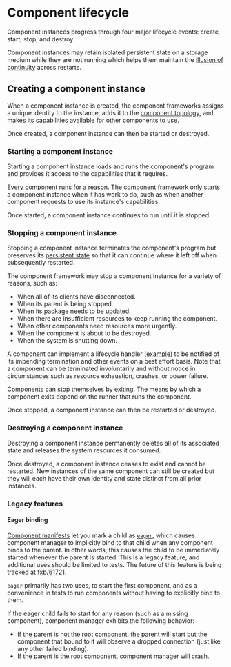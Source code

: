 # Component lifecycle

Component instances progress through four major lifecycle events: create, start,
stop, and destroy.

Component instances may retain isolated persistent state on a storage medium
while they are not running which helps them maintain the
[illusion of continuity][principle-continuity] across restarts.

## Creating a component instance

When a component instance is created, the component frameworks assigns a unique
identity to the instance, adds it to the [component topology][doc-topology], and
makes its capabilities available for other components to use.

Once created, a component instance can then be started or destroyed.

### Starting a component instance

Starting a component instance loads and runs the component's program and
provides it access to the capabilities that it requires.

[Every component runs for a reason][principle-accountability]. The component
framework only starts a component instance when it has work to do, such as when
another component requests to use its instance's capabilities.

Once started, a component instance continues to run until it is stopped.

### Stopping a component instance

Stopping a component instance terminates the component's program but preserves
its [persistent state][doc-storage] so that it can continue where it left off
when subsequently restarted.

The component framework may stop a component instance for a variety of reasons,
such as:

-   When all of its clients have disconnected.
-   When its parent is being stopped.
-   When its package needs to be updated.
-   When there are insufficient resources to keep running the component.
-   When other components need resources more urgently.
-   When the component is about to be destroyed.
-   When the system is shutting down.

A component can implement a lifecycle handler ([example][handler-example]) to be
notified of its impending termination and other events on a best effort basis.
Note that a component can be terminated involuntarily and without notice in
circumstances such as resource exhaustion, crashes, or power failure.

Components can stop themselves by exiting. The means by which a component exits
depend on the runner that runs the component.

Once stopped, a component instance can then be restarted or destroyed.

### Destroying a component instance

Destroying a component instance permanently deletes all of its associated state
and releases the system resources it consumed.

Once destroyed, a component instance ceases to exist and cannot be restarted.
New instances of the same component can still be created but they will each have
their own identity and state distinct from all prior instances.

### Legacy features

#### Eager binding

[Component manifests][doc-manifests] let you mark a child as
[`eager`][doc-manifests-children], which causes component manager to implicitly
bind to that child when any component binds to the parent. In other words, this
causes the child to be immediately started whenever the parent is started. This
is a legacy feature, and additional uses should be limited to tests. The future
of this feature is being tracked at [fxb/61721](https://fxbug.dev/61721).

`eager` primarily has two uses, to start the first component, and as a
convenience in tests to run components without having to explicitly bind to
them.

If the eager child fails to start for any reason (such as a missing component),
component manager exhibits the following behavior:

-   If the parent is not the root component, the parent will start but the
    component that bound to it will observe a dropped connection (just like any
    other failed binding).
-   If the parent is the root component, component manager will crash.

[doc-lifecycle]: lifecycle.md
[doc-storage]: capabilities/storage.md
[doc-topology]: topology.md
[doc-manifests]: component_manifests.md
[doc-manifests-children]: component_manifests.md#children
[handler-example]: /examples/components/basic/src/lifecycle_full.rs
[principle-accountability]: design_principles.md#accountability
[principle-continuity]: design_principles.md#illusion-of-continuity
